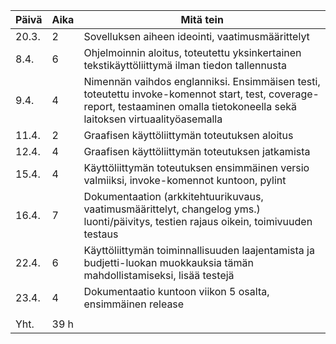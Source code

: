 | Päivä  | Aika | Mitä tein |
| ------ | ---- | --------- |
| 20.3.  |  2   | Sovelluksen aiheen ideointi, vaatimusmäärittelyt |
| 8.4.   |  6   | Ohjelmoinnin aloitus, toteutettu yksinkertainen tekstikäyttöliittymä ilman tiedon tallennusta |
| 9.4.   |  4   | Nimennän vaihdos englanniksi. Ensimmäisen testi, toteutettu invoke-komennot start, test, coverage-report, testaaminen omalla tietokoneella sekä laitoksen virtuaalityöasemalla |
| 11.4.  |  2   | Graafisen käyttöliittymän toteutuksen aloitus |
| 12.4.  |  4   | Graafisen käyttöliittymän toteutuksen jatkamista |
| 15.4.  |  4   | Käyttöliittymän toteutuksen ensimmäinen versio valmiiksi, invoke-komennot kuntoon, pylint |
| 16.4.  |  7   | Dokumentaation (arkkitehtuurikuvaus, vaatimusmäärittelyt, changelog yms.) luonti/päivitys, testien rajaus oikein, toimivuuden testaus |
| 22.4.  |  6   | Käyttöliittymän toiminnallisuuden laajentamista ja budjetti-luokan muokkauksia tämän mahdollistamiseksi, lisää testejä |
| 23.4.  |  4   | Dokumentaatio kuntoon viikon 5 osalta, ensimmäinen release |
|        |      |   |
| Yht.   |  39 h |   |





